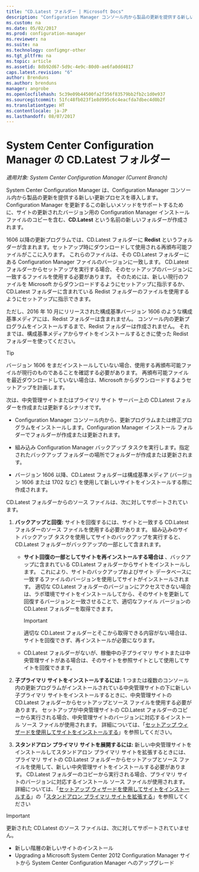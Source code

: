 ```yaml
---
title: "CD.Latest フォルダー | Microsoft Docs"
description: "Configuration Manager コンソール内から製品の更新を提供する新しい更新プロセスについて説明します。"
ms.custom: na
ms.date: 05/02/2017
ms.prod: configuration-manager
ms.reviewer: na
ms.suite: na
ms.technology: configmgr-other
ms.tgt_pltfrm: na
ms.topic: article
ms.assetid: 8db92d67-5d9c-4e9c-80d0-ae6fa0dd4817
caps.latest.revision: "6"
author: Brenduns
ms.author: brenduns
manager: angrobe
ms.openlocfilehash: 5c39e09b44500fa2f356f83579bb2fb2c1d0e937
ms.sourcegitcommit: 51fc48fb023f1e8d995c6c4eacfda7dbec4d0b2f
ms.translationtype: HT
ms.contentlocale: ja-JP
ms.lasthandoff: 08/07/2017
---
```

# <a name="the-cdlatest-folder-for-system-center-configuration-manager"></a>System Center Configuration Manager の CD.Latest フォルダー

*適用対象: System Center Configuration Manager (Current Branch)*

System Center Configuration Manager は、Configuration Manager コンソール内から製品の更新を提供する新しい更新プロセスを導入します。 Configuration Manager を更新するこの新しいメソッドをサポートするために、サイトの更新されたバージョン用の Configuration Manager インストール ファイルのコピーを含む、**CD.Latest** という名前の新しいフォルダーが作成されます。  

1606 以降の更新プログラムでは、CD.Latest フォルダーに **Redist** というフォルダーが含まれます。セットアップ時にダウンロードして使用される再頒布可能ファイルがここに入ります。 これらのファイルは、その CD.Latest フォルダーにある Configuration Manager ファイルのバージョンに一致します。 CD.Latest フォルダーからセットアップを実行する場合、そのセットアップのバージョンに一致するファイルを使用する必要があります。 そのためには、新しい現行のファイルを Microsoft からダウンロードするようにセットアップに指示するか、CD.Latest フォルダーに含まれている Redist フォルダーのファイルを使用するようにセットアップに指示できます。

ただし、2016 年 10 月にリリースされた構成基準バージョン 1606 のような構成基準メディアには、Redist フォルダーは含まれません。 コンソール内の更新プログラムをインストールするまで、Redist フォルダーは作成されません。 それまでは、構成基準メディアからサイトをインストールするときに使った Redist フォルダーを使ってください。  

> [!TIP]
> バージョン 1606 をまだインストールしていない場合、使用する再頒布可能ファイルが現行のものであることを確認する必要があります。 再頒布可能ファイルを最近ダウンロードしていない場合は、Microsoft からダウンロードするようセットアップを計画します。   

 次は、中央管理サイトまたはプライマリ サイト サーバー上の CD.Latest フォルダーを作成または更新するシナリオです。  

-   Configuration Manager コンソール内から、更新プログラムまたは修正プログラムをインストールします。Configuration Manager インストール フォルダーでフォルダーが作成または更新されます。  

-   組み込み Configuration Manager バックアップ タスクを実行します。指定されたバックアップ フォルダーの場所でフォルダーが作成または更新されます。  

-  バージョン 1606 以降、CD.Latest フォルダーは構成基準メディア (バージョン 1606 または 1702 など) を使用して新しいサイトをインストールする際に作成されます。

CD.Latest フォルダーからのソース ファイルは、次に対してサポートされています。  

1.  **バックアップと回復:** サイトを回復するには、サイトと一致する CD.Latest フォルダーのソース ファイルを使用する必要があります。 組み込みのサイト バックアップ タスクを使用してサイトのバックアップを実行すると、CD.Latest フォルダーがバックアップの一部として含まれます。

    -   **サイト回復の一部としてサイトを再インストールする場合は** 、バックアップに含まれている CD.Latest フォルダーからサイトをインストールします。 これにより、サイトのバックアップおよびサイト データベースに一致するファイルのバージョンを使用してサイトがインストールされます。  適切な CD.Latest フォルダーのバージョンにアクセスできない場合は、ラボ環境でサイトをインストールしてから、そのサイトを更新して回復するバージョンと一致させることで、適切なファイル バージョンの CD.Latest フォルダーを取得できます。

        > [!IMPORTANT]  
        >  適切な CD.Latest フォルダーとそこから取得できる内容がない場合は、サイトを回復できず、再インストールが必要になります。  

    -   CD.Latest フォルダーがないが、稼働中の子プライマリ サイトまたは中央管理サイトがある場合は、そのサイトを参照サイトとして使用してサイトを回復できます。  

2.  **子プライマリ サイトをインストールするには:** 1 つまたは複数のコンソール内の更新プログラムがインストールされている中央管理サイトの下に新しい子プライマリ サイトをインストールするときに、中央管理サイトの CD.Latest フォルダーからセットアップとソース ファイルを使用する必要があります。 セットアップが中央管理サイトの CD.Latest フォルダーのコピーから実行される場合、中央管理サイトのバージョンに対応するインストール ソース ファイルが使用されます。 詳細については、「[セットアップ ウィザードを使用してサイトをインストールする](../../../core/servers/deploy/install/use-the-setup-wizard-to-install-sites.md)」を参照してください。  

3.  **スタンドアロン プライマリ サイトを展開するには:** 新しい中央管理サイトをインストールしてスタンドアロン プライマリ サイトを拡張するときには、プライマリ サイトの CD.Latest フォルダーからセットアップとソース ファイルを使用して、新しい中央管理サイトをインストールする必要があります。 CD.Latest フォルダーのコピーから実行される場合、プライマリ サイトのバージョンに対応するインストール ソース ファイルが使用されます。 詳細については、「[セットアップ ウィザードを使用してサイトをインストールする](../../../core/servers/deploy/install/use-the-setup-wizard-to-install-sites.md)」の「[スタンドアロン プライマリ サイトを拡張する](../../../core/servers/deploy/install/use-the-setup-wizard-to-install-sites.md#bkmk_expand)」を参照してください

> [!IMPORTANT]  
>  更新された CD.Latest のソース ファイルは、次に対してサポートされていません。  
>   
>  -   新しい階層の新しいサイトのインストール  
>  -   Upgrading a Microsoft System Center 2012 Configuration Manager サイトから System Center Configuration Manager へのアップグレード
